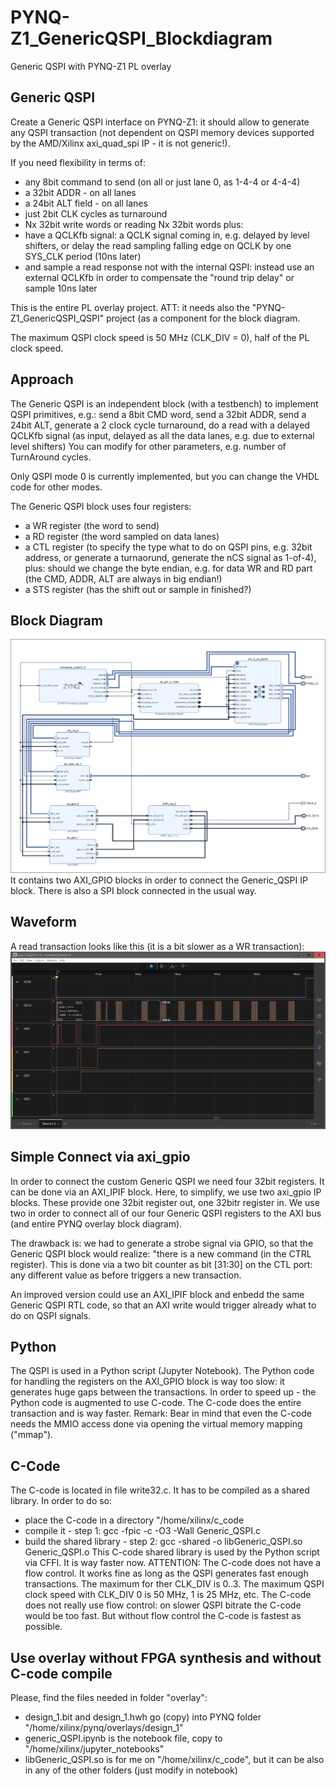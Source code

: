 # PYNQ-Z1_GenericQSPI_Blockdiagram
 Generic QSPI with PYNQ-Z1 PL overlay

## Generic QSPI
Create a Generic QSPI interface on PYNQ-Z1: it should allow to generate
any QSPI transaction (not dependent on QSPI memory devices supported by
the AMD/Xilinx axi_quad_spi IP - it is not generic!).

If you need flexibility in terms of:
* any 8bit command to send (on all or just lane 0, as 1-4-4 or 4-4-4)
* a 32bit ADDR - on all lanes
* a 24bit ALT field - on all lanes
* just 2bit CLK cycles as turnaround
* Nx 32bit write words or reading Nx 32bit words
plus:
* have a QCLKfb signal: a QCLK signal coming in, e.g. delayed by level shifters,
  or delay the read sampling falling edge on QCLK by one SYS_CLK period (10ns later)
* and sample a read response not with the internal QSPI: instead use an
  external QCLKfb in order to compensate the "round trip delay" or sample 10ns later

This is the entire PL overlay project.
ATT: it needs also the "PYNQ-Z1_GenericQSPI_QSPI" project (as a component for
the block diagram.

The maximum QSPI clock speed is 50 MHz (CLK_DIV = 0), half of the PL clock speed.

## Approach
The Generic QSPI is an independent block (with a testbench) to implement
QSPI primitives, e.g.: send a 8bit CMD word, send a 32bit ADDR, send a 24bit
ALT, generate a 2 clock cycle turnaround, do a read with a delayed QCLKfb signal
(as input, delayed as all the data lanes, e.g. due to external level shifters)
You can modify for other parameters, e.g. number of TurnAround cycles.

Only QSPI mode 0 is currently implemented, but you can change the VHDL code for other modes.

The Generic QSPI block uses four registers:
* a WR register (the word to send)
* a RD register (the word sampled on data lanes)
* a CTL register (to specify the type what to do on QSPI pins, e.g. 32bit address,
  or generate a turnaorund, generate the nCS signal as 1-of-4), plus: should we change the byte endian,
  e.g. for data WR and RD part (the CMD, ADDR, ALT are always in big endian!)
* a STS register (has the shift out or sample in finished?)

## Block Diagram
![Block Diagram](./PYNQ-Z1_QSPI/design_1.png)
It contains two AXI_GPIO blocks in order to connect the Generic_QSPI IP block.
There is also a SPI block connected in the usual way.

## Waveform
A read transaction looks like this (it is a bit slower as a WR transaction):
![Waveform](./PYNQ-Z1_QSPI/PYNQ_QSPI_RD.png)

## Simple Connect via axi_gpio
In order to connect the custom Generic QSPI we need four 32bit registers.
It can be done via an AXI_IPIF block.
Here, to simplify, we use two axi_gpio IP blocks. These provide one 32bit register
out, one 32bitr register in.
We use two in order to connect all of our four Generic QSPI registers to the AXI bus (and entire PYNQ overlay block diagram).

The drawback is: we had to generate a strobe signal via GPIO, so that the
Generic QSPI block would realize: "there is a new command (in the CTRL register).
This is done via a two bit counter as bit [31:30] on the CTL port: any different value as before triggers a new transaction.

An improved version could use an AXI_IPIF block and enbedd the same Generic QSPI
RTL code, so that an AXI write would trigger already what to do on QSPI signals.

## Python
The QSPI is used in a Python script (Jupyter Notebook). The Python code for handling the registers
on the AXI_GPIO block is way too slow: it generates huge gaps between the transactions.
In order to speed up - the Python code is augmented to use C-code. The C-code does the entire transaction and is
way faster.
Remark:
Bear in mind that even the C-code needs the MMIO access done via opening the virtual memory mapping ("mmap").

## C-Code
The C-code is located in file write32.c. It has to be compiled as a shared library.
In order to do so:
* place the C-code in a directory "/home/xilinx/c_code
* compile it - step 1:
  gcc -fpic -c -O3 -Wall Generic_QSPI.c
* build the shared library - step 2:
  gcc -shared -o libGeneric_QSPI.so Generic_QSPI.o
This C-code shared library is used by the Python script via CFFI.
It is way faster now.
ATTENTION:
The C-code does not have a flow control. It works fine as long as the QSPI generates fast enough transactions.
The maximum for ther CLK_DIV is 0..3. The maximum QSPI clock speed with CLK_DIV 0 is 50 MHz, 1 is 25 MHz, etc.
The C-code does not really use flow control: on slower QSPI bitrate the C-code would be too fast. But without
flow control the C-code is fastest as possible.

## Use overlay without FPGA synthesis and without C-code compile
Please, find the files needed in folder "overlay":
* design_1.bit and design_1.hwh go (copy) into PYNQ folder "/home/xilinx/pynq/overlays/design_1"
* generic_QSPI.ipynb is the notebook file, copy to "/home/xilinx/jupyter_notebooks"
* libGeneric_QSPI.so is for me on "/home/xilinx/c_code", but it can be also in any of the other folders (just modify in notebook)

